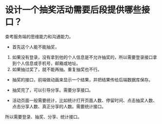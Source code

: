 # 设计一个抽奖活动需要后段提供哪些接口？

查考服务端的思维能力和沟通能力。

- 首先这个人能不能抽奖，

1. 如果没有登录，没有拿到他的个人信息是不允许抽奖的，所以需要登录接口拿到个人信息或手机号，邮箱或地址。
2. 如果抽过奖了，就不能再抽。重复抽奖也不行。

- 抽奖的接口，前端做动画来显示一个结果，并把结果传给后端数据库保存。

- 抽奖完了，可以引导分享。需要分享接口。

- 活动页面一般需要统计，比如统计打开页面人数、停留时间、点击抽奖人数、点击分享人数、真正分享的人数。需要统计接口。

所以需要登录、抽奖、分享、统计接口。